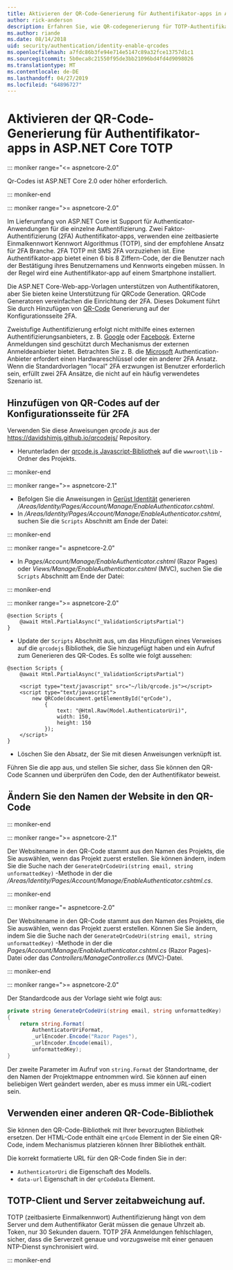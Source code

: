 ```yaml
---
title: Aktivieren der QR-Code-Generierung für Authentifikator-apps in ASP.NET Core TOTP
author: rick-anderson
description: Erfahren Sie, wie QR-codegenerierung für TOTP-Authentifikator-apps zu aktivieren, die mit ASP.NET Core-zwei-Faktor-Authentifizierung verwendet.
ms.author: riande
ms.date: 08/14/2018
uid: security/authentication/identity-enable-qrcodes
ms.openlocfilehash: a7fdc86b3fe94e714e5147c89a32fce13757d1c1
ms.sourcegitcommit: 5b0eca8c21550f95de3bb21096bd4fd4d9098026
ms.translationtype: MT
ms.contentlocale: de-DE
ms.lasthandoff: 04/27/2019
ms.locfileid: "64896727"
---
```

# <a name="enable-qr-code-generation-for-totp-authenticator-apps-in-aspnet-core"></a>Aktivieren der QR-Code-Generierung für Authentifikator-apps in ASP.NET Core TOTP

::: moniker range="<= aspnetcore-2.0"

Qr-Codes ist ASP.NET Core 2.0 oder höher erforderlich.

::: moniker-end

::: moniker range=">= aspnetcore-2.0"

Im Lieferumfang von ASP.NET Core ist Support für Authenticator-Anwendungen für die einzelne Authentifizierung. Zwei Faktor-Authentifizierung (2FA) Authentifikator-apps, verwenden eine zeitbasierte Einmalkennwort Kennwort Algorithmus (TOTP), sind der empfohlene Ansatz für 2FA Branche. 2FA TOTP mit SMS 2FA vorzuziehen ist. Eine Authentifikator-app bietet einen 6 bis 8 Ziffern-Code, der die Benutzer nach der Bestätigung ihres Benutzernamens und Kennworts eingeben müssen. In der Regel wird eine Authentifikator-app auf einem Smartphone installiert.

Die ASP.NET Core-Web-app-Vorlagen unterstützen von Authentifikatoren, aber Sie bieten keine Unterstützung für QRCode Generation. QRCode Generatoren vereinfachen die Einrichtung der 2FA. Dieses Dokument führt Sie durch Hinzufügen von [QR-Code](https://wikipedia.org/wiki/QR_code) Generierung auf der Konfigurationsseite 2FA.

Zweistufige Authentifizierung erfolgt nicht mithilfe eines externen Authentifizierungsanbieters, z. B. [Google](xref:security/authentication/google-logins) oder [Facebook](xref:security/authentication/facebook-logins). Externe Anmeldungen sind geschützt durch Mechanismus der externen Anmeldeanbieter bietet. Betrachten Sie z. B. die [Microsoft](xref:security/authentication/microsoft-logins) Authentication-Anbieter erfordert einen Hardwareschlüssel oder ein anderer 2FA Ansatz. Wenn die Standardvorlagen "local" 2FA erzwungen ist Benutzer erforderlich sein, erfüllt zwei 2FA Ansätze, die nicht auf ein häufig verwendetes Szenario ist.

## <a name="adding-qr-codes-to-the-2fa-configuration-page"></a>Hinzufügen von QR-Codes auf der Konfigurationsseite für 2FA

Verwenden Sie diese Anweisungen *qrcode.js* aus der https://davidshimjs.github.io/qrcodejs/ Repository.

* Herunterladen der [qrcode.js Javascript-Bibliothek](https://davidshimjs.github.io/qrcodejs/) auf die `wwwroot\lib` -Ordner des Projekts.

::: moniker-end

::: moniker range=">= aspnetcore-2.1"

* Befolgen Sie die Anweisungen in [Gerüst Identität](xref:security/authentication/scaffold-identity) generieren */Areas/Identity/Pages/Account/Manage/EnableAuthenticator.cshtml*.
* In */Areas/Identity/Pages/Account/Manage/EnableAuthenticator.cshtml*, suchen Sie die `Scripts` Abschnitt am Ende der Datei:

::: moniker-end

::: moniker range="= aspnetcore-2.0"

* In *Pages/Account/Manage/EnableAuthenticator.cshtml* (Razor Pages) oder *Views/Manage/EnableAuthenticator.cshtml* (MVC), suchen Sie die `Scripts` Abschnitt am Ende der Datei:

::: moniker-end

::: moniker range=">= aspnetcore-2.0"

```cshtml
@section Scripts {
    @await Html.PartialAsync("_ValidationScriptsPartial")
}
```

* Update der `Scripts` Abschnitt aus, um das Hinzufügen eines Verweises auf die `qrcodejs` Bibliothek, die Sie hinzugefügt haben und ein Aufruf zum Generieren des QR-Codes. Es sollte wie folgt aussehen:

```cshtml
@section Scripts {
    @await Html.PartialAsync("_ValidationScriptsPartial")

    <script type="text/javascript" src="~/lib/qrcode.js"></script>
    <script type="text/javascript">
        new QRCode(document.getElementById("qrCode"),
            {
                text: "@Html.Raw(Model.AuthenticatorUri)",
                width: 150,
                height: 150
            });
    </script>
}
```

* Löschen Sie den Absatz, der Sie mit diesen Anweisungen verknüpft ist.

Führen Sie die app aus, und stellen Sie sicher, dass Sie können den QR-Code Scannen und überprüfen den Code, den der Authentifikator beweist.

## <a name="change-the-site-name-in-the-qr-code"></a>Ändern Sie den Namen der Website in den QR-Code

::: moniker-end

::: moniker range=">= aspnetcore-2.1"

Der Websitename in den QR-Code stammt aus den Namen des Projekts, die Sie auswählen, wenn das Projekt zuerst erstellen. Sie können ändern, indem Sie die Suche nach der `GenerateQrCodeUri(string email, string unformattedKey)` -Methode in der die */Areas/Identity/Pages/Account/Manage/EnableAuthenticator.cshtml.cs*.

::: moniker-end

::: moniker range="= aspnetcore-2.0"

Der Websitename in den QR-Code stammt aus den Namen des Projekts, die Sie auswählen, wenn das Projekt zuerst erstellen. Können Sie Sie ändern, indem Sie die Suche nach der `GenerateQrCodeUri(string email, string unformattedKey)` -Methode in der die *Pages/Account/Manage/EnableAuthenticator.cshtml.cs* (Razor Pages)-Datei oder das *Controllers/ManageController.cs* (MVC)-Datei.

::: moniker-end

::: moniker range=">= aspnetcore-2.0"

Der Standardcode aus der Vorlage sieht wie folgt aus:

```csharp
private string GenerateQrCodeUri(string email, string unformattedKey)
{
    return string.Format(
        AuthenticatorUriFormat,
        _urlEncoder.Encode("Razor Pages"),
        _urlEncoder.Encode(email),
        unformattedKey);
}
```

Der zweite Parameter im Aufruf von `string.Format` der Standortname, der den Namen der Projektmappe entnommen wird. Sie können auf einen beliebigen Wert geändert werden, aber es muss immer ein URL-codiert sein.

## <a name="using-a-different-qr-code-library"></a>Verwenden einer anderen QR-Code-Bibliothek

Sie können den QR-Code-Bibliothek mit Ihrer bevorzugten Bibliothek ersetzen. Der HTML-Code enthält eine `qrCode` Element in der Sie einen QR-Code, indem Mechanismus platzieren können Ihrer Bibliothek enthält.

Die korrekt formatierte URL für den QR-Code finden Sie in der:

* `AuthenticatorUri` die Eigenschaft des Modells.
* `data-url` Eigenschaft in der `qrCodeData` Element.

## <a name="totp-client-and-server-time-skew"></a>TOTP-Client und Server zeitabweichung auf.

TOTP (zeitbasierte Einmalkennwort) Authentifizierung hängt von dem Server und dem Authentifikator Gerät müssen die genaue Uhrzeit ab. Token, nur 30 Sekunden dauern. TOTP 2FA Anmeldungen fehlschlagen, sicher, dass die Serverzeit genaue und vorzugsweise mit einer genauen NTP-Dienst synchronisiert wird.

::: moniker-end
